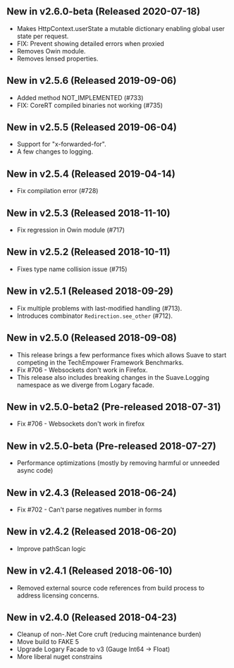 ## New in v2.6.0-beta (Released 2020-07-18)
* Makes HttpContext.userState a mutable dictionary enabling global user state per request.
* FIX: Prevent showing detailed errors when proxied
* Removes Owin module.
* Removes lensed properties.

## New in v2.5.6 (Released 2019-09-06)
* Added method NOT_IMPLEMENTED (#733)
* FIX: CoreRT compiled binaries not working (#735)

## New in v2.5.5 (Released 2019-06-04)
* Support for "x-forwarded-for".
* A few changes to logging.

## New in v2.5.4 (Released 2019-04-14)
* Fix compilation error (#728)

## New in v2.5.3 (Released 2018-11-10)
* Fix regression in Owin module (#717)

## New in v2.5.2 (Released 2018-10-11)
* Fixes type name collision issue (#715)

## New in v2.5.1 (Released 2018-09-29)
* Fix multiple problems with last-modified handling (#713).
* Introduces combinator `Redirection.see_other` (#712).

## New in v2.5.0 (Released 2018-09-08)
* This release brings a few performance fixes which allows Suave to start competing in the TechEmpower Framework Benchmarks.
* Fix #706 - Websockets don't work in Firefox.
* This release also includes breaking changes in the Suave.Logging namespace as we diverge from Logary facade.

## New in v2.5.0-beta2 (Pre-released 2018-07-31)
* Fix #706 - Websockets don't work in firefox

## New in v2.5.0-beta (Pre-released 2018-07-27)
* Performance optimizations (mostly by removing harmful or unneeded async code)

## New in v2.4.3 (Released 2018-06-24)
* Fix #702 - Can't parse  negatives number in forms

## New in v2.4.2 (Released 2018-06-20)
* Improve pathScan logic

## New in v2.4.1 (Released 2018-06-10)
* Removed external source code references from build process to address licensing concerns.

## New in v2.4.0 (Released 2018-04-23)
* Cleanup of non-.Net Core cruft (reducing maintenance burden)
* Move build to FAKE 5
* Upgrade Logary Facade to v3 (Gauge Int64 -> Float)
* More liberal nuget constrains
